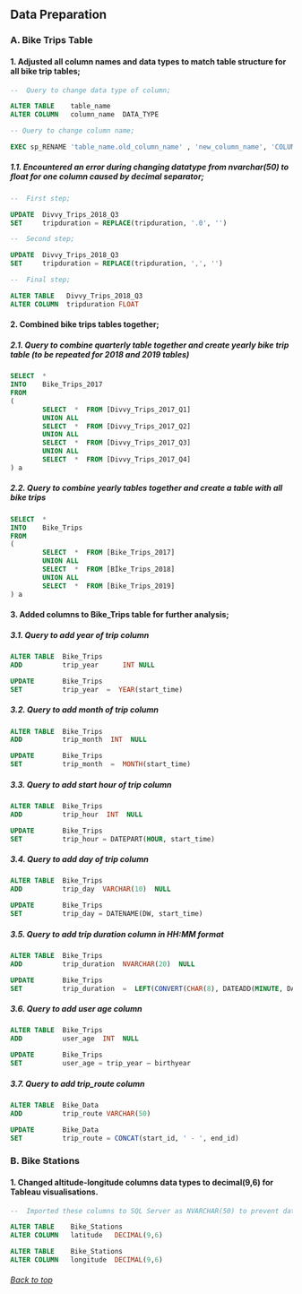## Data Preparation

###  A.  Bike Trips Table

####  1.  Adjusted all column names and data types to match table structure for all bike trip tables;

``` sql
--  Query to change data type of column;

ALTER TABLE    table_name
ALTER COLUMN   column_name  DATA_TYPE

-- Query to change column name;

EXEC sp_RENAME 'table_name.old_column_name' , 'new_column_name', 'COLUMN'
```

#####  1.1.  Encountered an error during changing datatype from nvarchar(50) to float for one column caused by decimal separator;
  
``` sql
--  First step;

UPDATE  Divvy_Trips_2018_Q3
SET     tripduration = REPLACE(tripduration, '.0', '')

--  Second step;

UPDATE  Divvy_Trips_2018_Q3
SET     tripduration = REPLACE(tripduration, ',', '')

--  Final step;

ALTER TABLE   Divvy_Trips_2018_Q3
ALTER COLUMN  tripduration FLOAT
```

####  2.  Combined bike trips tables together;

#####  2.1.  Query to combine quarterly table together and create yearly bike trip table (to be repeated for 2018 and 2019 tables)

``` sql
SELECT  *
INTO    Bike_Trips_2017
FROM
(
        SELECT	*  FROM	[Divvy_Trips_2017_Q1]
        UNION ALL
        SELECT	*  FROM	[Divvy_Trips_2017_Q2]
        UNION ALL
        SELECT	*  FROM	[Divvy_Trips_2017_Q3]
        UNION ALL
        SELECT	*  FROM	[Divvy_Trips_2017_Q4]
) a
```
#####  2.2.  Query to combine yearly tables together and create a table with all bike trips

``` sql
SELECT	*
INTO    Bike_Trips
FROM
(
        SELECT	*  FROM	[Bike_Trips_2017]
        UNION ALL
        SELECT	*  FROM	[Bİke_Trips_2018]
        UNION ALL
        SELECT	*  FROM	[Bike_Trips_2019]
) a
```

####  3.  Added columns to Bike_Trips table for further analysis;

#####  3.1.  Query to add year of trip column

``` sql
ALTER TABLE  Bike_Trips
ADD          trip_year		INT NULL

UPDATE       Bike_Trips
SET          trip_year  =  YEAR(start_time)
```

#####  3.2.  Query to add month of trip column

``` sql
ALTER TABLE  Bike_Trips
ADD          trip_month  INT  NULL

UPDATE       Bike_Trips
SET          trip_month  =  MONTH(start_time)
```

#####  3.3.  Query to add start hour of trip column

``` sql
ALTER TABLE  Bike_Trips
ADD          trip_hour  INT  NULL

UPDATE       Bike_Trips
SET          trip_hour = DATEPART(HOUR, start_time)
```

#####  3.4.  Query to add day of trip column

``` sql
ALTER TABLE  Bike_Trips
ADD          trip_day  VARCHAR(10)  NULL

UPDATE       Bike_Trips
SET          trip_day = DATENAME(DW, start_time)
```

#####  3.5.  Query to add trip duration column in HH:MM format

 ```sql
ALTER TABLE  Bike_Trips
ADD          trip_duration  NVARCHAR(20)  NULL

UPDATE       Bike_Trips
SET          trip_duration  =  LEFT(CONVERT(CHAR(8), DATEADD(MINUTE, DATEDIFF(minute, start_time, end_time), 0), 108), 5)
```

#####  3.6.  Query to add user age column

``` sql
ALTER TABLE  Bike_Trips
ADD          user_age  INT  NULL

UPDATE       Bike_Trips
SET          user_age = trip_year – birthyear
```

#####  3.7.  Query to add trip_route column

``` sql
ALTER TABLE  Bike_Data
ADD          trip_route VARCHAR(50)

UPDATE       Bike_Data
SET          trip_route = CONCAT(start_id, ' - ', end_id)
```

###  B.  Bike Stations

####  1.  Changed altitude-longitude columns data types to decimal(9,6) for Tableau visualisations. 

``` sql
--  Imported these columns to SQL Server as NVARCHAR(50) to prevent data loss;

ALTER TABLE    Bike_Stations
ALTER COLUMN   latitude   DECIMAL(9,6)

ALTER TABLE    Bike_Stations
ALTER COLUMN   longitude  DECIMAL(9,6)
```

###### [Back to top](#data-preparation)
